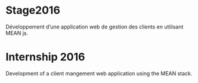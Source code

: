 # Stage2016
Développement d’une application web de gestion des clients en utilisant MEAN js.
# Internship 2016
Development of a client mangement web application using the MEAN stack. 
